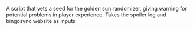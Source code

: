 A script that vets a seed for the golden sun randomizer, giving warning for potential problems in player experience. Takes the spoiler log and bingosync website as inputs
